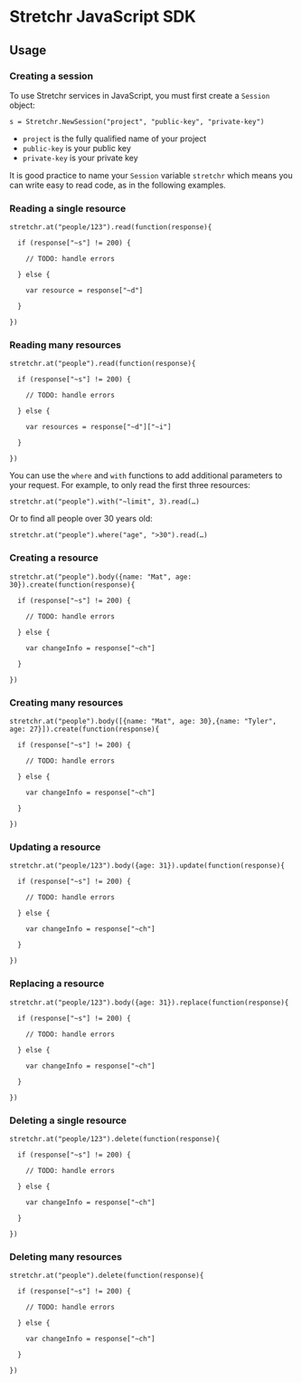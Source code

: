 # Stretchr JavaScript SDK

## Usage

### Creating a session

To use Stretchr services in JavaScript, you must first create a `Session` object:

    s = Stretchr.NewSession("project", "public-key", "private-key")

  * `project` is the fully qualified name of your project
  * `public-key` is your public key
  * `private-key` is your private key

It is good practice to name your `Session` variable `stretchr` which means you can write easy to read code, as in the following examples.

### Reading a single resource

    stretchr.at("people/123").read(function(response){
    
      if (response["~s"] != 200) {
        
        // TODO: handle errors
        
      } else {
           
        var resource = response["~d"]
    
      }
      
    })
    
### Reading many resources

    stretchr.at("people").read(function(response){
    
      if (response["~s"] != 200) {
        
        // TODO: handle errors
        
      } else {
           
        var resources = response["~d"]["~i"]
    
      }
      
    })
    
You can use the `where` and `with` functions to add additional parameters to your request.  For example, to only read the first three resources:

    stretchr.at("people").with("~limit", 3).read(…)
    
Or to find all people over 30 years old:

    stretchr.at("people").where("age", ">30").read(…)
    
### Creating a resource

    stretchr.at("people").body({name: "Mat", age: 30}).create(function(response){
    
      if (response["~s"] != 200) {
        
        // TODO: handle errors
        
      } else {
           
        var changeInfo = response["~ch"]
    
      }
      
    })
    
### Creating many resources

    stretchr.at("people").body([{name: "Mat", age: 30},{name: "Tyler", age: 27}]).create(function(response){
    
      if (response["~s"] != 200) {
        
        // TODO: handle errors
        
      } else {
           
        var changeInfo = response["~ch"]
    
      }
      
    })
    
    
### Updating a resource

    stretchr.at("people/123").body({age: 31}).update(function(response){
    
      if (response["~s"] != 200) {
        
        // TODO: handle errors
        
      } else {
           
        var changeInfo = response["~ch"]
    
      }
      
    })
    
### Replacing a resource

    stretchr.at("people/123").body({age: 31}).replace(function(response){
    
      if (response["~s"] != 200) {
        
        // TODO: handle errors
        
      } else {
           
        var changeInfo = response["~ch"]
    
      }
      
    })
    
### Deleting a single resource

    stretchr.at("people/123").delete(function(response){
    
      if (response["~s"] != 200) {
        
        // TODO: handle errors
        
      } else {
           
        var changeInfo = response["~ch"]
    
      }
      
    })
    
### Deleting many resources

    stretchr.at("people").delete(function(response){
    
      if (response["~s"] != 200) {
        
        // TODO: handle errors
        
      } else {
           
        var changeInfo = response["~ch"]
    
      }
      
    })